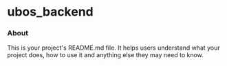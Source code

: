 ubos_backend
============

### About

This is your project's README.md file. It helps users understand what your
project does, how to use it and anything else they may need to know.